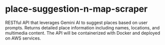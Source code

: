 # place-suggestion-n-map-scraper
RESTful API that leverages Gemini AI to suggest places based on user prompts. Returns detailed place information including names, locations, and multimedia content. The API will be containerized with Docker and deployed on AWS services.
